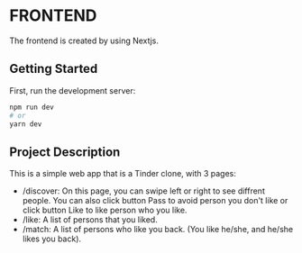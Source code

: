 # FRONTEND
The frontend is created by using Nextjs.

## Getting Started
First, run the development server:

```bash
npm run dev
# or
yarn dev
```

## Project Description

This is a simple web app that is a Tinder clone, with 3 pages:
- /discover: On this page, you can swipe left or right to see diffrent people. You can also click button Pass to avoid person you don't like or click button Like to like person who you like.
- /like: A list of persons that you liked.
- /match: A list of persons who like you back. (You like he/she, and he/she likes you back).
 
